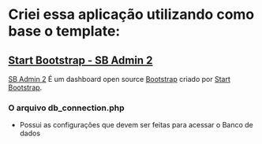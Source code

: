 # Criei essa aplicação utilizando como base o template:

## [Start Bootstrap - SB Admin 2](https://startbootstrap.com/theme/sb-admin-2/)

[SB Admin 2](https://startbootstrap.com/theme/sb-admin-2/) É um dashboard open source [Bootstrap](https://getbootstrap.com/) criado por [Start Bootstrap](https://startbootstrap.com/).


### O arquivo db_connection.php
- Possui as configurações que devem ser feitas para acessar o Banco de dados
